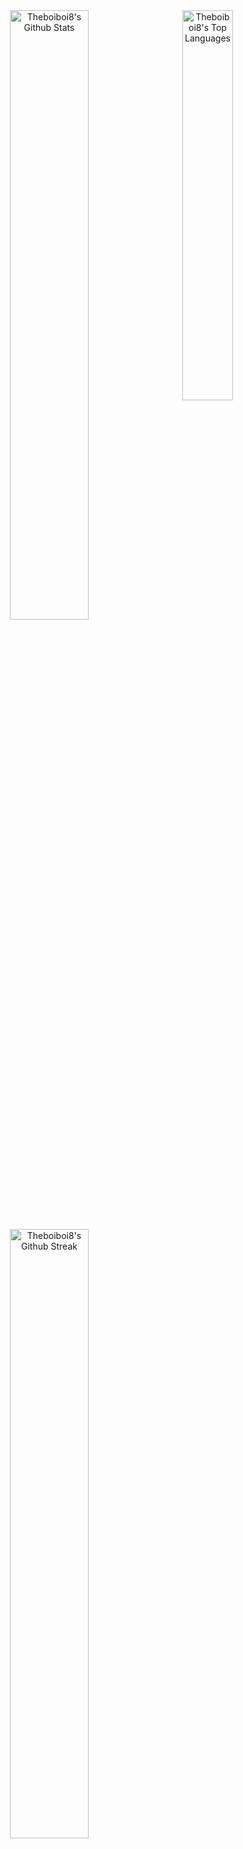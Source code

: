 <div align="center" >
<img width="50%" align="left" alt="Theboiboi8's Github Stats" src="https://github-readme-stats-sh.vercel.app/api?username=theboiboi8&theme=monokai&show_icons=true" />
<img width="50%"  align="left" alt="Theboiboi8's Github Streak" src="http://github-readme-streak-stats.herokuapp.com?user=Theboiboi8&theme=monokai&date_format=j%20M%5B%20Y%5D" />
<img align="center" width="40%" alt="Theboiboi8's Top Languages" src="https://github-readme-stats-sh.vercel.app/api/top-langs/?username=theboiboi8&langs_count=6&show_icons=true&theme=monokai&layout=donut-vertical" />
</div>

